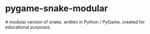 # pygame-snake-modular
A modular version of snake, written in Python / PyGame, created for educational purposes.
